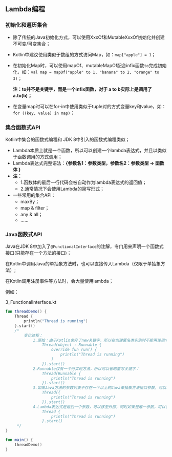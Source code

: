 ## **Lambda编程**

### **初始化和遍历集合**

-   除了传统的Java初始化方式，可以使用XxxOf和MutableXxxOf初始化并创建不可变/可变集合；

-   Kotlin中建议使用类似于数组的方式访问Map，如：`map["apple"] = 1`；

-   在初始化Map时，可以使用mapOf、mutableMapOf配合infix函数`to`完成初始化，如：`val map = mapOf("apple" to 1, "banana" to 2, "orange" to 3)`；

    **注：to并不是关键字，而是一个infix函数，对于 a to b实际上是调用了a.to(b)；**

-   在变量map时可以在for-in中使用类似于tuple对的方式变量key和value，如：`for ((key, value) in map)`；



### **集合函数式API**

Kotlin中集合的函数式编程和 JDK 8中引入的函数式编程类似；

* Lambda本质上就是一个函数，所以可以创建一个lambda表达式，并且以类似于函数调用的方式调用；
* Lambda表达式完整语法：**{参数名1：参数类型，参数名2：参数类型 -> 函数体 }**
* **注：**
  -   1.函数体的最后一行代码会被自动作为lambda表达式的返回值；
  -   2.通常情况下会使用Lambda的简写形式；
* 一些常用的集合API：
    -   maxBy；
    -   map & filter；
    -   any & all；
    -   ……



### **Java函数式API**

Java在JDK 8中加入了`@FunctionalInterface`的注解，专门用来声明一个函数式接口(只能存在一个方法的接口)；

在Kotlin中调用Java的单抽象方法时，也可以直接传入Lambda（仅限于单抽象方法）;

在Kotlin调用注册事件等方法时，会大量使用lambda；

例如：

3_FunctionalInterface.kt

```kotlin
fun threadDemo() {
    Thread {
        println("Thread is running")
    }.start()
    /*
        变化过程：
            1.原始：由于Kotlin舍弃了new关键字，所以在创建匿名类实例时不能再使用new而是使用了object关键字：
                Thread(object : Runnable {
                    override fun run() {
                        println("Thread is running")
                    }
                }).start()
            2.Runnable仅有一个待实现方法，所以可以省略重写关键字：
                Thread(Runnable {
                    println("Thread is running")
                }).start()
            3.如果Java方法的参数列表不存在一个以上的Java单抽象方法接口参数，可以将接口名省略：
                Thread({
                    println("Thread is running")
                }).start()
            4.Lambda表达式是最后一个参数，可以移至外部，同时如果是唯一参数，可以省略括号：
                Thread {
                    println("Thread is running")
                }.start()
     */
}

fun main() {
    threadDemo()
}
```


